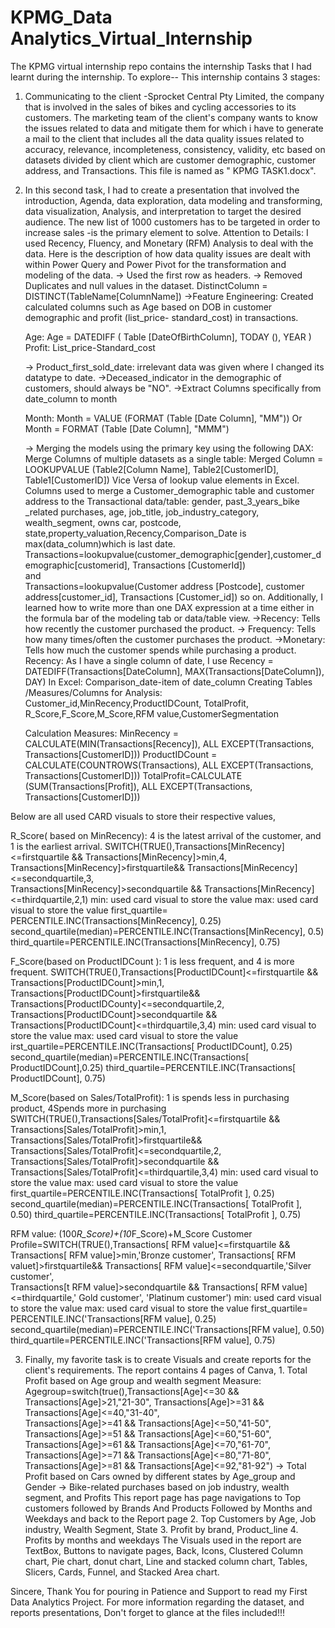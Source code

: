 # KPMG_Data Analytics_Virtual_Internship
The KPMG virtual internship repo contains the internship Tasks that I had learnt during the internship. To explore--
This internship contains 3 stages:
1. Communicating to the client -Sprocket Central Pty Limited, the company that is involved in the sales of bikes and cycling accessories to its customers.
   The marketing team of the client's company wants to know the issues related to data and mitigate them for which
   i have to generate a mail to the client that includes all the data quality issues related to accuracy, relevance, incompleteness, consistency, validity, etc
   based on datasets divided by client which are customer demographic, customer address, and Transactions.
   This file is named as " KPMG TASK1.docx".
    
2. In this second task, I had to create a presentation that involved  the introduction, Agenda, data exploration, data modeling and transforming,
    data visualization, Analysis, and interpretation to target the desired audience. The new list of 1000 customers has to be targeted in order to increase sales
   -is the primary element to solve.
   Attention to Details:
    I used Recency, Fluency, and Monetary (RFM) Analysis to deal with the data. Here is the description of  how data quality issues are dealt with within Power Query
   and Power Pivot for the transformation and modeling of the data.
   -> Used the first row as headers.
   -> Removed Duplicates and null values in the dataset.
          DistinctColumn = DISTINCT(TableName[ColumnName])
   ->Feature Engineering: Created calculated columns such as Age based on DOB in customer demographic and profit (list_price- standard_cost) in transactions.

    Age:
          Age = DATEDIFF (  Table [DateOfBirthColumn],  TODAY (), YEAR )
   Profit: 
          List_price-Standard_cost 

   -> Product_first_sold_date: irrelevant data was given where I changed its datatype to date.
   ->Deceased_indicator in the demographic of customers, should always be "NO".
   ->Extract Columns specifically from date_column to month

    Month: 
                  Month = VALUE (FORMAT (Table [Date Column], "MM")) 
                   Or 
                  Month = FORMAT (Table [Date Column], "MMM") 

    -> Merging the models using the primary key using the following DAX:
       Merge Columns of multiple datasets as a single table:
        Merged Column = LOOKUPVALUE (Table2[Column Name], Table2[CustomerID], Table1[CustomerID])
        Vice Versa of lookup value elements in Excel.  
        Columns used to merge a Customer_demographic table and customer address to the Transactional data/table: gender, past_3_years_bike _related purchases,
        age, job_title, job_industry_category, wealth_segment, owns car, postcode, state,property_valuation,Recency,Comparison_Date is max(data_column)which is last date.
       Transactions=lookupvalue(customer_demographic[gender],customer_demographic[customerid], Transactions [CustomerId])   
        and  
        Transactions=lookupvalue(Customer address [Postcode], customer address[customer_id], Transactions [Customer_id]) so on.
    Additionally, I learned how to write more than one DAX expression at a time either in the formula bar of the modeling tab or data/table view.
   ->Recency: Tells how recently the customer purchased the product.
   -> Frequency: Tells how many times/often  the customer  purchases the product.
   ->Monetary: Tells how much the customer spends while purchasing a product.
   Recency: As I have a single column of date, I use
                             Recency = DATEDIFF(Transactions[DateColumn], MAX(Transactions[DateColumn]), DAY)
   In Excel: Comparison_date-item of date_column
   Creating Tables /Measures/Columns for Analysis:
    Customer_id,MinRecency,ProductIDCount, TotalProfit, R_Score,F_Score,M_Score,RFM value,CustomerSegmentation
   
   Calculation  Measures:
   MinRecency = CALCULATE(MIN(Transactions[Recency]), ALL EXCEPT(Transactions, Transactions[CustomerID]))
   ProductIDCount = CALCULATE(COUNTROWS(Transactions), ALL EXCEPT(Transactions, Transactions[CustomerID]))
   TotalProfit=CALCULATE (SUM(Transactions[Profit]), ALL EXCEPT(Transactions, Transactions[CustomerID]))
 
  Below are all used CARD visuals to store their respective values,
  
  R_Score( based on  MinRecency): 4 is the latest arrival of the customer, and 1 is the earliest arrival. 
  SWITCH(TRUE(),Transactions[MinRecency]<=firstquartile && Transactions[MinRecency]>min,4,
                                 Transactions[MinRecency]>firstquartile&& Transactions[MinRecency]<=secondquartile,3,  
                                 Transactions[MinRecency]>secondquartile && Transactions[MinRecency]<=thirdquartile,2,1)
  min: used card visual to store the value
 max: used card visual to store the value 
 first_quartile= PERCENTILE.INC(Transactions[MinRecency], 0.25) 
 second_quartile(median)=PERCENTILE.INC(Transactions[MinRecency], 0.5)
 third_quartile=PERCENTILE.INC(Transactions[MinRecency], 0.75) 
                                                               
   F_Score(based on ProductIDCount ): 1 is less frequent, and 4 is more frequent.
   SWITCH(TRUE(),Transactions[ProductIDCount]<=firstquartile && Transactions[ProductIDCount]>min,1,
                                 Transactions[ProductIDCount]>firstquartile&& Transactions[ProductIDCounty]<=secondquartile,2,  
                                 Transactions[ProductIDCount]>secondquartile && Transactions[ProductIDCount]<=thirdquartile,3,4)
   min: used card visual to store the value
   max: used card visual to store the value
   irst_quartile=PERCENTILE.INC(Transactions[ ProductIDCount], 0.25)
   second_quartile(median)=PERCENTILE.INC(Transactions[ ProductIDCount],0.25)
   third_quartile=PERCENTILE.INC(Transactions[ ProductIDCount], 0.75) 
                                                               
   
   M_Score(based on  Sales/TotalProfit):  1 is spends less in purchasing product, 4Spends more in purchasing 
    SWITCH(TRUE(),Transactions[Sales/TotalProfit]<=firstquartile && Transactions[Sales/TotalProfit]>min,1,
                                 Transactions[Sales/TotalProfit]>firstquartile&& Transactions[Sales/TotalProfit]<=secondquartile,2,  
                                 Transactions[Sales/TotalProfit]>secondquartile && Transactions[Sales/TotalProfit]<=thirdquartile,3,4)
   min: used card visual to store the value
   max: used card visual to store the value
   first_quartile=PERCENTILE.INC(Transactions[ TotalProfit ], 0.25) 
   second_quartile(median)=PERCENTILE.INC(Transactions[ TotalProfit ], 0.50) 
   third_quartile=PERCENTILE.INC(Transactions[ TotalProfit ], 0.75) 
                                                               
   RFM value:  (100*R_Score)+(10*F_Score)+M_Score
   Customer Profile=SWITCH(TRUE(),Transactions[ RFM value]<=firstquartile && Transactions[ RFM value]>min,'Bronze customer',
                                 Transactions[ RFM valuet]>firstquartile&& Transactions[ RFM value]<=secondquartile,'Silver customer',  
                                 Transactions[t RFM value]>secondquartile && Transactions[ RFM value]<=thirdquartile,' Gold customer', 'Platinum customer')
   min: used card visual to store the value
   max: used card visual to store the value
   first_quartile= PERCENTILE.INC('Transactions[RFM value], 0.25)
   second_quartile(median)=PERCENTILE.INC('Transactions[RFM value], 0.50)
   third_quartile=PERCENTILE.INC('Transactions[RFM value], 0.75)
   
3. Finally, my favorite task is to create Visuals and create reports for the client's requirements.
       The report contains 4 pages of Canva,
         1. Total Profit based on Age group and wealth segment
         Measure: Agegroup=switch(true(),Transactions[Age]<=30  && Transactions[Age]>21,"21-30",
                                 Transactions[Age]>=31 && Transactions[Age]<=40,"31-40",  
                                 Transactions[Age]>=41 && Transactions[Age]<=50,"41-50",
                                 Transactions[Age]>=51 && Transactions[Age]<=60,"51-60",
                                  Transactions[Age]>=61 && Transactions[Age]<=70,"61-70",
                                  Transactions[Age]>=71 && Transactions[Age]<=80,"71-80",
                                  Transactions[Age]>=81 && Transactions[Age]<=92,"81-92")
        -> Total Profit based on Cars owned by different states by Age_group and Gender
        -> Bike-related purchases based on job industry, wealth segment, and Profits
        This report page has page navigations to Top customers followed by Brands And Products Followed by Months and Weekdays and back to the Report page 
        2. Top Customers by Age, Job industry, Wealth Segment, State
        3. Profit by brand, Product_line
        4. Profits by months and weekdays
The  Visuals used in the report are
TextBox, Buttons to navigate pages,  Back, Icons,
Clustered Column chart, Pie chart, donut chart, Line and stacked column chart, Tables, Slicers, Cards, Funnel, and Stacked Area chart.


Sincere, Thank You for pouring in Patience and Support to read my First Data Analytics Project.
For more information regarding the dataset, and reports presentations,  Don't forget to glance at the files included!!!
 

 
    
                                                                 
   
   
      
